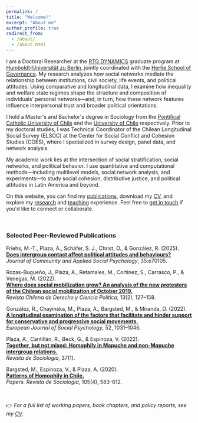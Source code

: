 ```yaml
---
permalink: /
title: "Welcome!"
excerpt: "About me"
author_profile: true
redirect_from: 
  - /about/
  - /about.html
---
```


I am a Doctoral Researcher at the [RTG DYNAMICS](https://www.sowi.hu-berlin.de/en/dynamics) graduate program at [Humboldt-Universität zu Berlin](https://www.hu-berlin.de/en), jointly coordinated with the [Hertie School of Governance](https://www.hertie-school.org/en/). My research analyzes how social networks mediate the relationship between institutions, civil society, life events, and political attitudes. Using comparative and longitudinal data, I examine how inequality and welfare state regimes shape the structure and composition of individuals’ personal networks—and, in turn, how these network features influence interpersonal trust and broader political orientations.

I hold a Master's and Bachelor's degree in Sociology from the [Pontifical Catholic University of Chile](https://www.uc.cl/) and the [University of Chile](https://www.uchile.cl/) respectively. Prior to my doctoral studies, I was Technical Coordinator of the Chilean Longitudinal Social Survey (ELSOC) at the Center for Social Conflict and Cohesion Studies (COES), where I specialized in survey design, panel data, and network analysis.

My academic work lies at the intersection of social stratification, social networks, and political behavior. I use quantitative and computational methods—including multilevel models, social network analysis, and experiments—to study social cohesion, distributive justice, and political attitudes in Latin America and beyond.

On this website, you can find my [publications](/publications/), download my [CV](/cv/), and explore my [research](/research/) and [teaching](/teaching/) experience. Feel free to [get in touch](mailto:alejandro.plaza.reveco@hu-berlin.de) if you'd like to connect or collaborate.

<p>&nbsp;</p>

### Selected Peer-Reviewed Publications

Friehs, M.-T., Plaza, A., Schäfer, S. J., Christ, O., & González, R. (2025).  
[**Does intergroup contact affect political attitudes and behaviours?**](https://doi.org/10.1002/casp.70105)  
*Journal of Community and Applied Social Psychology*, 35:e70105.

Rozas-Bugueño, J., Plaza, A., Retamales, M., Cortinez, S., Carrasco, P., & Venegas, M. (2022).  
[**Where does social mobilization grow? An analysis of the new protesters of the Chilean social mobilization of October 2019.**](https://derechoycienciapolitica.uct.cl/index.php/RDCP/article/view/105/68)  
*Revista Chilena de Derecho y Ciencia Política*, 13(2), 127–158.

González, R., Chayinska, M., Plaza, A., Bargsted, M., & Miranda, D. (2022).  
[**A longitudinal examination of the factors that facilitate and hinder support for conservative and progressive social movements.**](https://onlinelibrary.wiley.com/doi/full/10.1002/ejsp.2893)  
*European Journal of Social Psychology*, 52, 1031–1046.

Plaza, A., Cantillán, R., Beck, G., & Espinoza, V. (2022).  
[**Together, but not mixed: Homophily in Mapuche and non-Mapuche intergroup relations.**](https://revistadesociologia.uchile.cl/index.php/RDS/article/view/68147/71198)  
*Revista de Sociología*, 37(1).

Bargsted, M., Espinoza, V., & Plaza, A. (2020).  
[**Patterns of Homophily in Chile.**](https://papers.uab.cat/article/view/v105-n4-bargsted-espinoza-plaza/2617-pdf-es)  
*Papers. Revista de Sociologia*, 105(4), 583–612.


<p>&nbsp;</p>

👉 *For a full list of working papers, book chapters, and policy reports, see my [CV](/cv/).*


